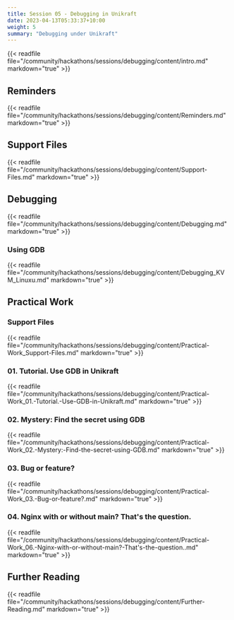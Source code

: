 ```yaml
---
title: Session 05 - Debugging in Unikraft
date: 2023-04-13T05:33:37+10:00
weight: 5
summary: "Debugging under Unikraft"
---
```


{{< readfile file="/community/hackathons/sessions/debugging/content/intro.md" markdown="true" >}}

## Reminders

{{< readfile file="/community/hackathons/sessions/debugging/content/Reminders.md" markdown="true" >}}

## Support Files

{{< readfile file="/community/hackathons/sessions/debugging/content/Support-Files.md" markdown="true" >}}

## Debugging

{{< readfile file="/community/hackathons/sessions/debugging/content/Debugging.md" markdown="true" >}}

### Using GDB

{{< readfile file="/community/hackathons/sessions/debugging/content/Debugging_KVM_Linuxu.md" markdown="true" >}}

## Practical Work

### Support Files

{{< readfile file="/community/hackathons/sessions/debugging/content/Practical-Work_Support-Files.md" markdown="true" >}}

### 01. Tutorial. Use GDB in Unikraft

{{< readfile file="/community/hackathons/sessions/debugging/content/Practical-Work_01.-Tutorial.-Use-GDB-in-Unikraft.md" markdown="true" >}}

### 02. Mystery: Find the secret using GDB

{{< readfile file="/community/hackathons/sessions/debugging/content/Practical-Work_02.-Mystery:-Find-the-secret-using-GDB.md" markdown="true" >}}

### 03. Bug or feature?

{{< readfile file="/community/hackathons/sessions/debugging/content/Practical-Work_03.-Bug-or-feature?.md" markdown="true" >}}

### 04. Nginx with or without main? That's the question.

{{< readfile file="/community/hackathons/sessions/debugging/content/Practical-Work_06.-Nginx-with-or-without-main?-That's-the-question..md" markdown="true" >}}

## Further Reading

{{< readfile file="/community/hackathons/sessions/debugging/content/Further-Reading.md" markdown="true" >}}
